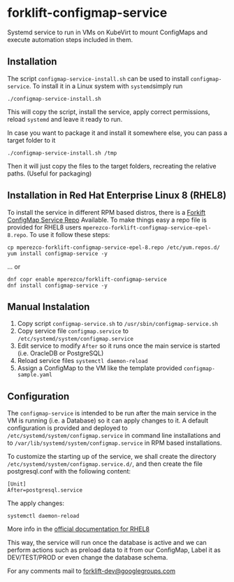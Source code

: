 # forklift-configmap-service
Systemd service to run in VMs on KubeVirt to mount ConfigMaps and execute automation steps included in them.

## Installation
The script `configmap-service-install.sh` can be used to install `configmap-service`.
To install it in a Linux system with `systemd`simply run

    ./configmap-service-install.sh

This will copy the script, install the service, apply correct permissions, reload `systemd` and leave it ready to run.

In case you want to package it and install it somewhere else, you can pass a target folder to it

    ./configmap-service-install.sh /tmp

Then it will just copy the files to the target folders, recreating the relative paths. (Useful for packaging)

## Installation in Red Hat Enterprise Linux 8 (RHEL8)
To install the service in different RPM based distros, there is a [Forkift ConfigMap Service Repo](https://copr.fedorainfracloud.org/coprs/mperezco/forklift-configmap-service/) Available. To make things easy a repo file is provided for RHEL8 users `mperezco-forklift-configmap-service-epel-8.repo`. To use it follow these steps:

    cp mperezco-forklift-configmap-service-epel-8.repo /etc/yum.repos.d/
    yum install configmap-service -y

... or 

    dnf copr enable mperezco/forklift-configmap-service
    dnf install configmap-service -y

## Manual Instalation

1. Copy script `configmap-service.sh` to `/usr/sbin/configmap-service.sh` 
1. Copy service file `configmap.service` to `/etc/systemd/system/configmap.service`
1. Edit service to modify `After` so it runs once the main service is started (i.e. OracleDB or PostgreSQL)
1. Reload service files `systemctl daemon-reload`
1. Assign a ConfigMap to the VM like the template provided `configmap-sample.yaml`

## Configuration
The `configmap-service` is intended to be run after the main service in the VM is running (i.e. a Database) so it can apply changes to it.
A default configuration is provided and deployed to `/etc/systemd/system/configmap.service` in command line installations and to `/var/lib/systemd/system/configmap.service` in RPM based installations.

To customize the starting up of the service, we shall create the directory `/etc/systemd/system/configmap.service.d/`, and then create the file postgresql.conf with the following content:

    [Unit]
    After=postgresql.service

The apply changes:

    systemctl daemon-reload

More info in the [official documentation for RHEL8](https://access.redhat.com/documentation/en-us/red_hat_enterprise_linux/7/html/system_administrators_guide/chap-managing_services_with_systemd#sect-Managing_Services_with_systemd-Unit_File_Modify)

This way, the service will run once the database is active and we can perform actions such as preload data to it from our ConfigMap, Label it as DEV/TEST/PROD or even change the database schema.

For any comments mail to forklift-dev@googlegroups.com 

